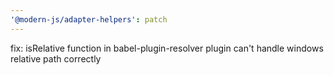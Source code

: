 ```yaml
---
'@modern-js/adapter-helpers': patch
---
```


fix: isRelative function in babel-plugin-resolver plugin can't handle windows relative path correctly
